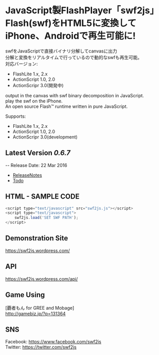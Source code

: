 JavaScript製FlashPlayer「swf2js」Flash(swf)をHTML5に変換してiPhone、Androidで再生可能に!
======

swfをJavaScriptで直接バイナリ分解してcanvasに出力  
分解と変換をリアルタイムで行っているので動的なswfも再生可能。  
対応バージョン: 
* FlashLite 1.x, 2.x
* ActionScript 1.0, 2.0
* ActionScripr 3.0(開発中)


output in the canvas with swf binary decomposition in JavaScript.  
play the swf on the iPhone.  
An open source Flash™ runtime written in pure JavaScript.

Supports: 
* FlashLite 1.x, 2.x
* ActionScript 1.0, 2.0
* ActionScripr 3.0(development)


## Latest Version *0.6.7*  

-- Release Date: 22 Mar 2016  

* [ReleaseNotes](https://github.com/ienaga/swf2js/wiki/Release-Notes)  
* [Todo](https://github.com/ienaga/swf2js/wiki/Todo)  


## HTML - SAMPLE CODE

```JavaScript
<script type="text/javascript" src="swf2js.js"></script>
<script type="text/javascript">
    swf2js.load('SET SWF PATH');
</script>  
```


## Demonstration Site  

https://swf2js.wordpress.com/  


## API  

https://swf2js.wordpress.com/api/   


## Game Using  

[覇者もん for GREE and Mobage]  
http://gamebiz.jp/?p=131364  


## SNS  

Facebook: https://www.facebook.com/swf2js  
Twitter: https://twitter.com/swf2js  





